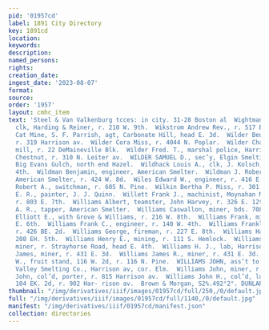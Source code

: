 ```yaml
---
pid: '01957cd'
label: 1891 City Directory
key: 1891cd
location: 
keywords: 
description: 
named_persons: 
rights: 
creation_date: 
ingest_date: '2023-08-07'
format: 
source: 
order: '1957'
layout: cmhc_item
text: 'Steel & Van Valkenburg tcces: in city. 31-28 Boston al  Wightman George W.,
  clk, Harding & Reiner, r. 210 W. 9th.  Wikstrom Andrew Rev., r. 517 E. 7th.  Wild
  Cat Mine, S. F. Parrish, agt, Carbonate Hill, head E. 3d.  Wilder Beulah Miss, actress,
  r. 319 Harrison av.  Wilder Cora Miss, r. 4044 N. Poplar.  Wilder Charles A., saw
  mill, r. 22 DeMaineville Blk.  Wilder Fred. T., marshal police, Harrison av, cor.
  Chestnut, r. 310 N. Leiter av.  WILDER SAMUEL D., sec’y, Elgin Smelting Co., r.
  Big Evans Gulch, north end Hazel.  Wildhack Louis A., clk, J. Kolsch, r. 115 E.
  4th.  Wildman Benjamin, engineer, American Smelter.  Wildman J. Robert, engineer,
  American Smelter, r. 424 W. 8d.  Wiles Edward W., engineer, r. 416 E. 5th.  Wilkey
  Robert A., switchman, r. 605 N. Pine.  Wilkin Bertha P. Miss, r. 301 W. 7th.  Wilkinson
  E. R., painter, J. J. Quinn.  Willett Frank J., machinist, Moynahan Machinery Co.,
  r. 803 E. 7th.  Williams Albert, teamster, John Harvey, r. 326 E. 12th.  Williams
  A. R., tapper, American Smelter.  Williams Caswallon, miner, bds. 708 E. 6th.  Williams
  Elliott E., with Grove & Williams, r. 216 W. 8th.  Williams Frank, miner, r. 120
  E. 6th.  Williams Frank C., engineer, r. 140 W. 4th.  Williams Franklin E., stonemason,
  r. 426 BE. 2d.  Williams George, fireman, r. 227 E. 8th.  Williams Harry, lab, r.
  208 EH. 5th.  Williams Henry E., mining, r. 111 S. Hemlock.  Williams Howell A.,
  miner, r. Strayhorse Road, head E. 4th.  Williams H. J., lab, Harrison Red. Wks.  Williams
  James, miner, r. 431 E. 3d.  Williams James R., miner, r. 431 E. 3d.  Williams Jess
  W., fruit stand, 116 W. 2d, r. 116 N. Pine.  WILLIAMS JOHN, ass’t to pres’t, Arkansas
  Valley Smelting Co., Harrison av, cor. Elm.  Williams John, miner, r. 136 EH. 2d.  ‘Williams
  John, col’d, porter, r. 815 Harrison av.  Williams John H., col’d, lunch counter,
  104 EK. 2d, r. 902 Har- rison av.  Brown & Morgan, S2%.492°2°. DUNLAP HATS       '
thumbnail: "/img/derivatives/iiif/images/01957cd/full/250,/0/default.jpg"
full: "/img/derivatives/iiif/images/01957cd/full/1140,/0/default.jpg"
manifest: "/img/derivatives/iiif/01957cd/manifest.json"
collection: directories
---
```

